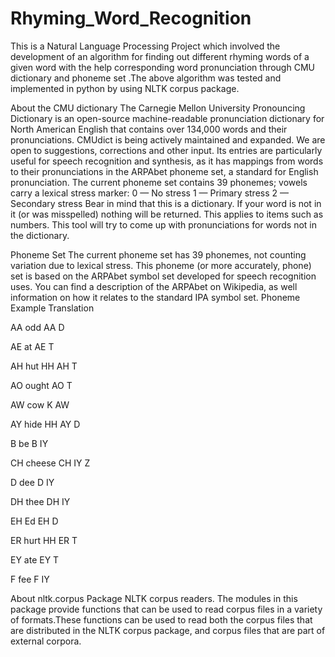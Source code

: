 # Rhyming_Word_Recognition
This is a Natural Language Processing Project which involved the development of an algorithm for finding out different rhyming words of a given word with the help corresponding word pronunciation through CMU dictionary and phoneme set .The above algorithm was tested and implemented in python by using NLTK corpus package.

About the CMU dictionary
The Carnegie Mellon University Pronouncing Dictionary is an open-source machine-readable pronunciation dictionary for North American English that contains over 134,000 words and their pronunciations. CMUdict is being actively maintained and expanded. We are open to suggestions, corrections and other input. Its entries are particularly useful for speech recognition and synthesis, as it has mappings from words to their pronunciations in the ARPAbet phoneme set, a standard for English pronunciation. The current phoneme set contains 39 phonemes; vowels carry a lexical stress marker: 0    — No stress 1    — Primary stress 2    — Secondary stress Bear in mind that this is a dictionary. If your word is not in it (or was misspelled) nothing will be returned. This applies to items such as numbers. This tool will try to come up with pronunciations for words not in the dictionary.

Phoneme Set
The current phoneme set has 39 phonemes, not counting variation due to lexical stress. This phoneme (or more accurately, phone) set is based on the ARPAbet symbol set developed for speech recognition uses. You can find a description of the ARPAbet on Wikipedia, as well information on how it relates to the standard IPA symbol set. Phoneme Example Translation

AA odd AA D

AE at AE T

AH hut HH AH T

AO ought AO T

AW cow K AW

AY hide HH AY D

B be B IY

CH cheese CH IY Z

D dee D IY

DH thee DH IY

EH Ed EH D

ER hurt HH ER T

EY ate EY T

F fee F IY

About nltk.corpus Package
NLTK corpus readers. The modules in this package provide functions that can be used to read corpus files in a variety of formats.These functions can be used to read both the corpus files that are distributed in the NLTK corpus package, and corpus files that are part of external corpora.
